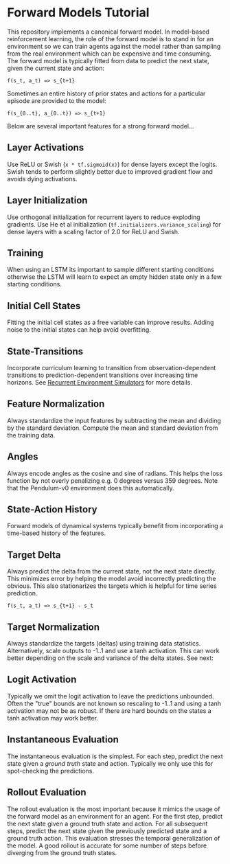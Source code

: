 # Forward Models Tutorial

This repository implements a canonical forward model. In model-based reinforcement learning, the role of the forward model is to stand in for an environment so we can train agents against the model rather than sampling from the real environment which can be expensive and time consuming. The forward model is typically fitted from data to predict the next state, given the current state and action:

    f(s_t, a_t) => s_{t+1}

Sometimes an entire history of prior states and actions for a particular episode are provided to the model:

    f(s_{0..t}, a_{0..t}) => s_{t+1}

Below are several important features for a strong forward model...

## Layer Activations

Use ReLU or Swish (`x * tf.sigmoid(x)`) for dense layers except the logits. Swish tends to perform slightly better due to improved gradient flow and avoids dying activations.

## Layer Initialization

Use orthogonal initialization for recurrent layers to reduce exploding gradients. Use He et al initialization (`tf.initializers.variance_scaling`) for dense layers with a scaling factor of 2.0 for ReLU and Swish.

## Training

When using an LSTM its important to sample different starting conditions otherwise the LSTM will learn to expect an empty hidden state only in a few starting conditions.

## Initial Cell States

Fitting the initial cell states as a free variable can improve results. Adding noise to the initial states can help avoid overfitting.

## State-Transitions

Incorporate curriculum learning to transition from observation-dependent transitions to prediction-dependent transitions over increasing time horizons. See [Recurrent Environment Simulators](https://arxiv.org/abs/1704.02254) for more details.

## Feature Normalization

Always standardize the input features by subtracting the mean and dividing by the standard deviation. Compute the mean and standard deviation from the training data.

## Angles

Always encode angles as the cosine and sine of radians. This helps the loss function by not overly penalizing e.g. 0 degrees versus 359 degrees. Note that the Pendulum-v0 environment does this automatically.

## State-Action History

Forward models of dynamical systems typically benefit from incorporating a time-based history of the features.

## Target Delta

Always predict the delta from the current state, not the next state directly. This minimizes error by helping the model avoid incorrectly predicting the obvious. This also stationarizes the targets which is helpful for time series prediction.

    f(s_t, a_t) => s_{t+1} - s_t

## Target Normalization

Always standardize the targets (deltas) using training data statistics. Alternatively, scale outputs to -1..1 and use a tanh activation. This can work better depending on the scale and variance of the delta states. See next:

## Logit Activation

Typically we omit the logit activation to leave the predictions unbounded. Often the "true" bounds are not known so rescaling to -1..1 and using a tanh activation may not be as robust. If there are hard bounds on the states a tanh activation may work better.

## Instantaneous Evaluation

The instantaneous evaluation is the simplest. For each step, predict the next state given a _ground truth_ state and action. Typically we only use this for spot-checking the predictions.

## Rollout Evaluation

The rollout evaluation is the most important because it mimics the usage of the forward model as an environment for an agent. For the first step, predict the next state given a ground truth state and action. For all subsequent steps, predict the next state given the previously predicted state and a ground truth action. This evaluation stresses the temporal generalization of the model. A good rollout is accurate for some number of steps before diverging from the ground truth states.
